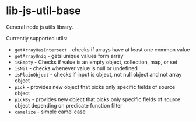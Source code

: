 # lib-js-util-base

General node js utils library.

Currently supported utils:
- `getArrayHasIntersect` - checks if arrays have at least one common value
- `getArrayUniq` - gets unique values form array
- `isEmpty` - Checks if value is an empty object, collection, map, or set
- `isNil` - checks whenever value is null or undefined
- `isPlainObject` - checks if input is object, not null object and not array object
- `pick` - provides new object that picks only specific fields of source object
- `pickBy` -  provides new object that picks only specific fields of source object depending on predicate function filter
- `camelize` - simple camel case
